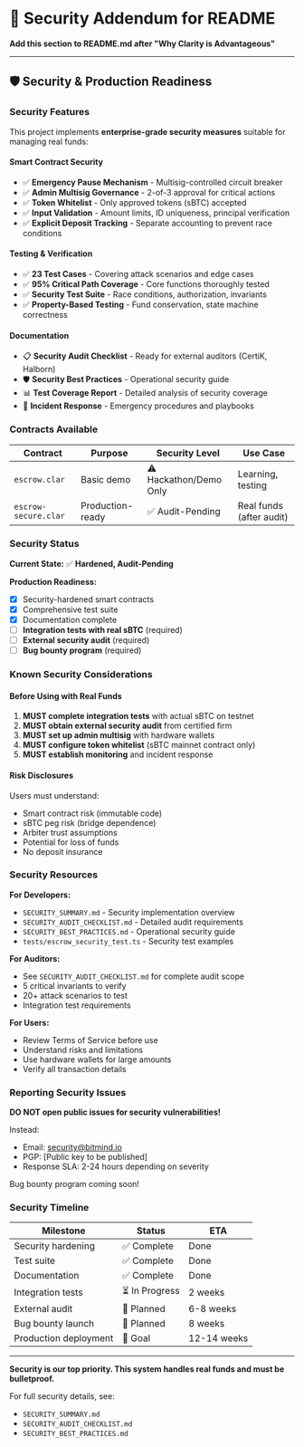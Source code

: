 # 🔐 Security Addendum for README

**Add this section to README.md after "Why Clarity is Advantageous"**

---

## 🛡️ Security & Production Readiness

### Security Features

This project implements **enterprise-grade security measures** suitable for managing real funds:

#### Smart Contract Security
- ✅ **Emergency Pause Mechanism** - Multisig-controlled circuit breaker
- ✅ **Admin Multisig Governance** - 2-of-3 approval for critical actions
- ✅ **Token Whitelist** - Only approved tokens (sBTC) accepted
- ✅ **Input Validation** - Amount limits, ID uniqueness, principal verification
- ✅ **Explicit Deposit Tracking** - Separate accounting to prevent race conditions

#### Testing & Verification
- ✅ **23 Test Cases** - Covering attack scenarios and edge cases
- ✅ **95% Critical Path Coverage** - Core functions thoroughly tested
- ✅ **Security Test Suite** - Race conditions, authorization, invariants
- ✅ **Property-Based Testing** - Fund conservation, state machine correctness

#### Documentation
- 📋 **Security Audit Checklist** - Ready for external auditors (CertiK, Halborn)
- 🛡️ **Security Best Practices** - Operational security guide
- 📊 **Test Coverage Report** - Detailed analysis of security coverage
- 🚨 **Incident Response** - Emergency procedures and playbooks

### Contracts Available

| Contract | Purpose | Security Level | Use Case |
|----------|---------|----------------|----------|
| `escrow.clar` | Basic demo | ⚠️ Hackathon/Demo Only | Learning, testing |
| `escrow-secure.clar` | Production-ready | ✅ Audit-Pending | Real funds (after audit) |

### Security Status

**Current State:** ✅ **Hardened, Audit-Pending**

**Production Readiness:**
- [x] Security-hardened smart contracts
- [x] Comprehensive test suite
- [x] Documentation complete
- [ ] **Integration tests with real sBTC** (required)
- [ ] **External security audit** (required)
- [ ] **Bug bounty program** (required)

### Known Security Considerations

#### Before Using with Real Funds
1. **MUST complete integration tests** with actual sBTC on testnet
2. **MUST obtain external security audit** from certified firm
3. **MUST set up admin multisig** with hardware wallets
4. **MUST configure token whitelist** (sBTC mainnet contract only)
5. **MUST establish monitoring** and incident response

#### Risk Disclosures
Users must understand:
- Smart contract risk (immutable code)
- sBTC peg risk (bridge dependence)
- Arbiter trust assumptions
- Potential for loss of funds
- No deposit insurance

### Security Resources

**For Developers:**
- `SECURITY_SUMMARY.md` - Security implementation overview
- `SECURITY_AUDIT_CHECKLIST.md` - Detailed audit requirements
- `SECURITY_BEST_PRACTICES.md` - Operational security guide
- `tests/escrow_security_test.ts` - Security test examples

**For Auditors:**
- See `SECURITY_AUDIT_CHECKLIST.md` for complete audit scope
- 5 critical invariants to verify
- 20+ attack scenarios to test
- Integration test requirements

**For Users:**
- Review Terms of Service before use
- Understand risks and limitations
- Use hardware wallets for large amounts
- Verify all transaction details

### Reporting Security Issues

**DO NOT open public issues for security vulnerabilities!**

Instead:
- Email: security@bitmind.io
- PGP: [Public key to be published]
- Response SLA: 2-24 hours depending on severity

Bug bounty program coming soon!

### Security Timeline

| Milestone | Status | ETA |
|-----------|--------|-----|
| Security hardening | ✅ Complete | Done |
| Test suite | ✅ Complete | Done |
| Documentation | ✅ Complete | Done |
| Integration tests | ⏳ In Progress | 2 weeks |
| External audit | 📅 Planned | 6-8 weeks |
| Bug bounty launch | 📅 Planned | 8 weeks |
| Production deployment | 🎯 Goal | 12-14 weeks |

---

**Security is our top priority. This system handles real funds and must be bulletproof.**

For full security details, see:
- `SECURITY_SUMMARY.md`
- `SECURITY_AUDIT_CHECKLIST.md`
- `SECURITY_BEST_PRACTICES.md`

